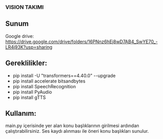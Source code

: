### VISION TAKIMI
## Sunum
Google drive: https://drive.google.com/drive/folders/16PNnz6hEj8wD7AB4_SwYE70_-LR4j93K?usp=sharing
## Gereklilikler:
- pip install -U "transformers==4.40.0" --upgrade
- pip install accelerate bitsandbytes
- pip install SpeechRecognition
- pip install PyAudio
- pip install gTTS
## Kullanım:
  main.py içerisinde yer alan konu başlıklarının girilmesi ardından çalıştırabilirsiniz. Ses kaydı alınması ile öneri konu başlıkları sunulur.
